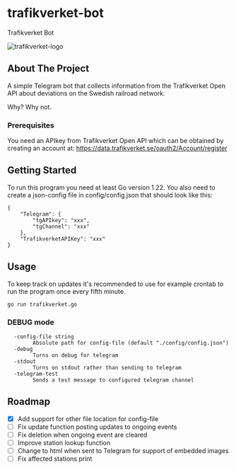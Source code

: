 # trafikverket-bot
Trafikverket Bot

![trafikverket-logo](https://bransch.trafikverket.se/contentassets/8a2d09a88ebb431b9892aa9ff7e80b0f/skyltar_film_ny_logo-_1920x1080.jpg)

## About The Project

A simple Telegram bot that collects information from the Trafikverket Open API about deviations on the Swedish railroad network.

Why?
Why not.

### Prerequisites

You need an APIkey from Trafikverket Open API which can be obtained by creating an account at: https://data.trafikverket.se/oauth2/Account/register

## Getting Started

To run this program you need at least Go version 1.22. You also need to create a json-config file in config/config.json that should look like this:

```
{
    "Telegram": {
		"tgAPIkey": "xxx",
		"tgChannel": "xxx"
	},
	"TrafikverketAPIKey": "xxx"
}
```

## Usage

To keep track on updates it's recommended to use for example crontab to run the program once every fifth minute.

```
go run trafikverket.go
```


### DEBUG mode
```
  -config-file string
        Absolute path for config-file (default "./config/config.json")
  -debug
        Turns on debug for telegram
  -stdout
        Turns on stdout rather than sending to telegram
  -telegram-test
        Sends a test message to configured telegram channel
```

## Roadmap

- [x] Add support for other file location for config-file
- [ ] Fix update function posting updates to ongoing events
- [ ] Fix deletion when ongoing event are cleared
- [ ] Improve station lookup function
- [ ] Change to html when sent to Telegram for support of embedded images
- [ ] Fix affected stations print
